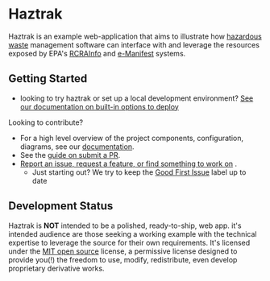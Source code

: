 # Haztrak

Haztrak is an example web-application that aims to illustrate
how [hazardous waste](https://www.epa.gov/hw) management software can interface with and
leverage
the resources exposed by EPA's [RCRAInfo](https://rcrainfo.epa.gov/)
and [e-Manifest](https://github.com/USEPA/e-manifest) systems.

## Getting Started

- looking to try haztrak or set up a local development
  environment? [See our documentation on built-in options to deploy](docs/README.md#deployment)

Looking to contribute?

- For a high level overview of the project components, configuration, diagrams, see
  our [documentation](https://github.com/USEPA/haztrak/tree/main/docs).
- See
  the [guide on submit a PR](https://github.com/USEPA/haztrak/blob/main/docs/CONTRIBUTING.md).
- [Report an issue, request a feature, or find something to work on](https://github.com/USEPA/haztrak/issues)
  .
    - Just starting out? We try to keep
      the [Good First Issue](https://github.com/USEPA/haztrak/labels/good%20first%20issue)
      label up
      to date

## Development Status

Haztrak is **NOT** intended to be a polished, ready-to-ship, web app. it's intended
audience are
those seeking
a working example with the technical expertise to leverage the source for their own
requirements.
It's licensed under the [MIT open source](./LICENSE) license, a permissive license
designed to
provide you(!)
the freedom to use, modify, redistribute, even develop proprietary derivative works.
